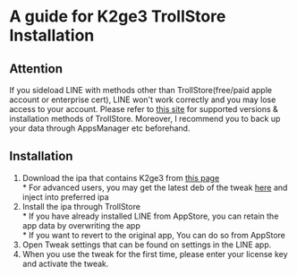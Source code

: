 # A guide for K2ge3 TrollStore Installation

## Attention
If you sideload LINE with methods other than TrollStore(free/paid apple account or enterprise cert), LINE won't work correctly and you may lose access to your account.
Please refer to [this site](https://ios.cfw.guide/installing-trollstore/) for supported versions & installation methods of TrollStore.
Moreover, I recommend you to back up your data through AppsManager etc beforehand.

## Installation
1. Download the ipa that contains K2ge3 from [this page]()<br>* For advanced users, you may get the latest deb of the tweak [here](https://github.com/m4fn3/repo/tree/master/debs) and inject into preferred ipa
2. Install the ipa through TrollStore<br>* If you have already installed LINE from AppStore, you can retain the app data by overwriting the app<br>* If you want to revert to the original app, You can do so from AppStore
3. Open Tweak settings that can be found on settings in the LINE app.
4. When you use the tweak for the first time, please enter your license key and activate the tweak.

